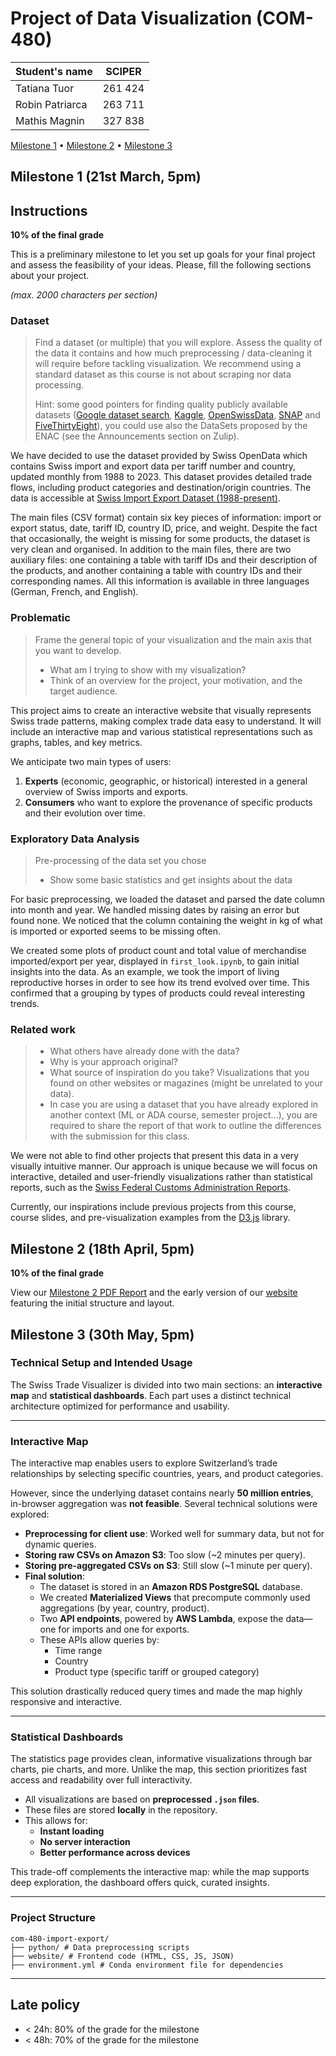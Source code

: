 # Project of Data Visualization (COM-480)

| Student's name | SCIPER |
| -------------- | ------ |
| Tatiana Tuor | 261 424 |
| Robin Patriarca | 263 711 |
| Mathis Magnin | 327 838 |

[Milestone 1](#milestone-1-21st-march-5pm) • [Milestone 2](#milestone-2-18th-april-5pm) • [Milestone 3](#milestone-3-30th-may-5pm)

## Milestone 1 (21st March, 5pm)

## Instructions

**10% of the final grade**

This is a preliminary milestone to let you set up goals for your final project and assess the feasibility of your ideas.
Please, fill the following sections about your project.

*(max. 2000 characters per section)*

### Dataset

> Find a dataset (or multiple) that you will explore. Assess the quality of the data it contains and how much preprocessing / data-cleaning it will require before tackling visualization. We recommend using a standard dataset as this course is not about scraping nor data processing.
>
> Hint: some good pointers for finding quality publicly available datasets ([Google dataset search](https://datasetsearch.research.google.com/), [Kaggle](https://www.kaggle.com/datasets), [OpenSwissData](https://opendata.swiss/en/), [SNAP](https://snap.stanford.edu/data/) and [FiveThirtyEight](https://data.fivethirtyeight.com/)), you could use also the DataSets proposed by the ENAC (see the Announcements section on Zulip).


We have decided to use the dataset provided by Swiss OpenData which contains Swiss import and export data per tariff number and country, updated monthly from 1988 to 2023. This dataset provides detailed trade flows, including product categories and destination/origin countries. The data is accessible at [Swiss Import Export Dataset (1988-present)](https://opendata.swiss/en/dataset/schweizerische-exporte-und-importe-nach-tarifnummer-und-land-monatliche-daten-ab-1988).  


The main files (CSV format) contain six key pieces of information: import or export status, date, tariff ID, country ID, price, and weight. Despite the fact that occasionally, the weight is missing for some products, the dataset is very clean and organised. In addition to the main files, there are two auxiliary files: one containing a table with tariff IDs and their description of the products, and another containing a table with country IDs and their corresponding names. All this information is available in three languages (German, French, and English).  


### Problematic

> Frame the general topic of your visualization and the main axis that you want to develop.
> - What am I trying to show with my visualization?
> - Think of an overview for the project, your motivation, and the target audience.

This project aims to create an interactive website that visually represents Swiss trade patterns, making complex trade data easy to understand. It will include an interactive map and various statistical representations such as graphs, tables, and key metrics.  

We anticipate two main types of users:  
1. **Experts** (economic, geographic, or historical) interested in a general overview of Swiss imports and exports.  
2. **Consumers** who want to explore the provenance of specific products and their evolution over time.  

### Exploratory Data Analysis

> Pre-processing of the data set you chose
> - Show some basic statistics and get insights about the data

For basic preprocessing, we loaded the dataset and parsed the date column into month and year. We handled missing dates by raising an error but found none. We noticed that the column containing the weight in kg of what is imported or exported seems to be missing often.

We created some plots of product count and total value of merchandise imported/export per year, displayed in `first_look.ipynb`, to gain initial insights into the data. As an example, we took the import of living reproductive horses in order to see how its trend evolved over time. This confirmed that a grouping by types of products could reveal interesting trends. 

### Related work


> - What others have already done with the data?
> - Why is your approach original?
> - What source of inspiration do you take? Visualizations that you found on other websites or magazines (might be unrelated to your data).
> - In case you are using a dataset that you have already explored in another context (ML or ADA course, semester project...), you are required to share the report of that work to outline the differences with the submission for this class.

We were not able to find other projects that present this data in a very visually intuitive manner. Our approach is unique because we will focus on interactive, detailed and user-friendly visualizations rather than statistical reports, such as the [Swiss Federal Customs Administration Reports](https://www.bazg.admin.ch/bazg/en/home/topics/swiss-foreign-trade-statistics/daten/gesamtexporte-und-importe.html).  

Currently, our inspirations include previous projects from this course, course slides, and pre-visualization examples from the [D3.js](https://d3js.org/) library.  

## Milestone 2 (18th April, 5pm)

**10% of the final grade**

View our [Milestone 2 PDF Report](milestone2/com_480_ms2.pdf) and the early version of our [website](https://com-480-data-visualization.github.io/com-480-import-export/) featuring the initial structure and layout.

## Milestone 3 (30th May, 5pm)

### Technical Setup and Intended Usage

The Swiss Trade Visualizer is divided into two main sections: an **interactive map** and **statistical dashboards**. Each part uses a distinct technical architecture optimized for performance and usability.

---

### Interactive Map

The interactive map enables users to explore Switzerland’s trade relationships by selecting specific countries, years, and product categories.

However, since the underlying dataset contains nearly **50 million entries**, in-browser aggregation was **not feasible**. Several technical solutions were explored:

- **Preprocessing for client use**: Worked well for summary data, but not for dynamic queries.
- **Storing raw CSVs on Amazon S3**: Too slow (~2 minutes per query).
- **Storing pre-aggregated CSVs on S3**: Still slow (~1 minute per query).
- **Final solution**:
  - The dataset is stored in an **Amazon RDS PostgreSQL** database.
  - We created **Materialized Views** that precompute commonly used aggregations (by year, country, product).
  - Two **API endpoints**, powered by **AWS Lambda**, expose the data—one for imports and one for exports.
  - These APIs allow queries by:
    - Time range
    - Country
    - Product type (specific tariff or grouped category)

This solution drastically reduced query times and made the map highly responsive and interactive.

---

### Statistical Dashboards

The statistics page provides clean, informative visualizations through bar charts, pie charts, and more. Unlike the map, this section prioritizes fast access and readability over full interactivity.

- All visualizations are based on **preprocessed `.json` files**.
- These files are stored **locally** in the repository.
- This allows for:
  - **Instant loading**
  - **No server interaction**
  - **Better performance across devices**

This trade-off complements the interactive map: while the map supports deep exploration, the dashboard offers quick, curated insights.

---

### Project Structure

```
com-480-import-export/
├── python/ # Data preprocessing scripts
├── website/ # Frontend code (HTML, CSS, JS, JSON)
├── environment.yml # Conda environment file for dependencies
```
---

## Late policy

- < 24h: 80% of the grade for the milestone
- < 48h: 70% of the grade for the milestone

